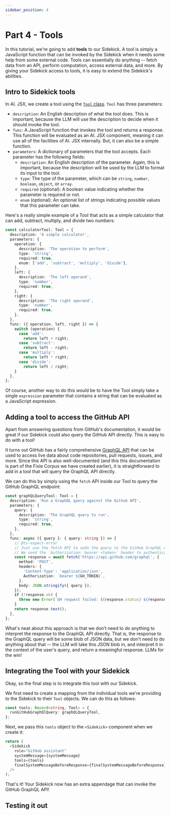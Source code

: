 ```yaml
---
sidebar_position: 4
---
```


# Part 4 - Tools

In this tutorial, we're going to add **tools** to our Sidekick. A tool is simply a JavaScript 
function that can be invoked by the Sidekick when it needs some help from some external
code. Tools can essentially do anything -- fetch data from an API, perform computation, 
access external data, and more. By giving your Sidekick access to tools, it is easy to extend
the Sidekick's abilities.

## Intro to Sidekick tools

In AI. JSX, we create a tool using the [ `Tool` class](https://docs.ai-jsx.com/api/interfaces/batteries_use_tools.Tool).
`Tool` has three parameters:
* `description`: An English description of what the tool does. This is important, because the LLM
will use the description to decide when it should invoke the tool.
* `func`: A JavaScript function that invokes the tool and returns a response. This function
will be evaluated as an AI. JSX component, meaning it can use all of the facilities of AI. JSX
internally. But, it can also be a simple function.
* `parameters`: A dictionary of parameters that the tool accepts. Each parameter has the
following fields:
  + `description`: An English description of the parameter. Again, this is important, because
  the description will be used by the LLM to format its input to the tool.
  + `type`: The type of the parameter, which can be `string`,  `number`,  `boolean`,  `object`, or `array`.
  + `required` (optional): A boolean value indicating whether the parameter is required or not.
  + `enum` (optional): An optional list of strings indicating possible values that this parameter
  can take.

Here's a really simple example of a Tool that acts as a simple calculator that can add, subtract,
multiply, and divide two numbers:

```typescript
const calculatorTool: Tool = {
  description: 'A simple calculator',
  parameters: {
    operation: {
      description: 'The operation to perform',
      type: 'string',
      required: true,
      enum: ['add', 'subtract', 'multiply', 'divide'],
    },
    left: {
      description: 'The left operand',
      type: 'number',
      required: true,
    },
    right: {
      description: 'The right operand',
      type: 'number',
      required: true,
    },
  },
  func: ({ operation, left, right }) => {
    switch (operation) {
      case 'add':
        return left + right;
      case 'subtract':
        return left - right;
      case 'multiply':
        return left * right;
      case 'divide':
        return left / right;
    }
  },
};
```

Of course, another way to do this would be to have the Tool simply take a single `expression`
parameter that contains a string that can be evaluated as a JavaScript expression.

## Adding a tool to access the GitHub API

Apart from answering questions from GitHub's documentation, it would be great if our Sidekick
could also query the GitHub API directly. This is easy to do with a tool!

It turns out GitHub has a fairly comprehensive [GraphQL API](https://docs.github.com/en/graphql)
that can be used to access live data about code repositories, pull requests, issues, and more.
Since this API is also well-documented (and this this documentation is part of the
Fixie Corpus we have created earlier), it is straightforward to add in a tool that will
query the GraphQL API directly.

We can do this by simply using the `fetch` API inside our Tool to query the GitHub GraphQL
endpoint:

```typescript
const graphQLQueryTool: Tool = {
  description: 'Run a GraphQL query against the Github API',
  parameters: {
    query: {
      description: 'The GraphQL query to run',
      type: 'string',
      required: true,
    },
  },
  func: async ({ query }: { query: string }) => {
    // @ts-expect-error
    // Just use the fetch API to sedn the query to the GitHub GraphQL endpoint.
    // We send the `Authorization: bearer <token>` header to authenticate the request.
    const response = await fetch('https://api.github.com/graphql', {
      method: 'POST',
      headers: {
        'Content-Type': 'application/json',
        Authorization: `bearer ${GH_TOKEN}`,
      },
      body: JSON.stringify({ query }),
    });
    if (!response.ok) {
      throw new Error(`GH request failed: ${response.status} ${response.statusText} ${response.body}`);
    }
    return response.text();
  },
};
```

What's neat about this approach is that we don't need to do anything to interpret
the response to the GraphQL API directly. That is, the response to the GraphQL query will be some
blob of JSON data, but we don't need to do anything about that -- the LLM will take this
JSON blob in, and interpret it in the context of the user's query, and return a meaningful
response. LLMs for the win!

## Integrating the Tool with your Sidekick

Okay, so the final step is to integrate this tool with our Sidekick.

We first need to create a mapping from the individual tools we're providing to the
Sidekick to their `Tool` objects. We can do this as follows:

```typescript
const tools: Record<string, Tool> = {
  runGitHubGraphQlQuery: graphQLQueryTool,
};
```

Next, we pass this `tools` object to the `<Sidekick>` component when we create it:

```typescript
return (
  <Sidekick
    role="GitHub assistant"
    systemMessage={systemMessage}
    tools={tools}
    finalSystemMessageBeforeResponse={finalSystemMessageBeforeResponse}
  />
);
```

That's it! Your Sidekick now has an extra appendage that can invoke the GitHub GraphQL API!

## Testing it out